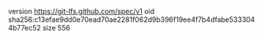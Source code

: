 version https://git-lfs.github.com/spec/v1
oid sha256:c13efae9dd0e70ead70ae2281f062d9b396f19ee4f7b4dfabe5333044b77ec52
size 556
